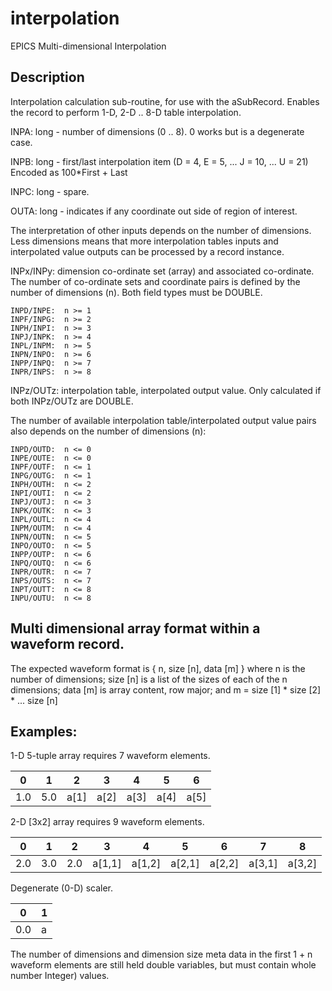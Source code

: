 # interpolation
EPICS Multi-dimensional Interpolation

## Description
Interpolation calculation sub-routine, for use with the aSubRecord.
Enables the record to perform 1-D, 2-D .. 8-D table interpolation.

INPA: long - number of dimensions (0 .. 8). 0 works but is a degenerate case.

INPB: long - first/last interpolation item (D = 4, E = 5, ... J = 10,  ... U = 21)</br>
             Encoded as 100*First + Last
             
INPC: long - spare.

OUTA: long - indicates if any coordinate out side of region of interest.

The interpretation of other inputs depends on the number of dimensions.
Less dimensions means that more interpolation tables inputs and interpolated
value outputs can be processed by a record instance.

INPx/INPy: dimension co-ordinate set (array) and associated co-ordinate.
The number of co-ordinate sets and coordinate pairs is defined by the
number of dimensions (n). Both field types must be DOUBLE.

    INPD/INPE:  n >= 1
    INPF/INPG:  n >= 2
    INPH/INPI:  n >= 3
    INPJ/INPK:  n >= 4
    INPL/INPM:  n >= 5
    INPN/INPO:  n >= 6
    INPP/INPQ:  n >= 7
    INPR/INPS:  n >= 8

INPz/OUTz: interpolation table, interpolated output value. Only calculated if both INPz/OUTz are DOUBLE.

The number of available interpolation table/interpolated output value
pairs also depends on the number of dimensions (n):

    INPD/OUTD:  n <= 0
    INPE/OUTE:  n <= 0
    INPF/OUTF:  n <= 1
    INPG/OUTG:  n <= 1
    INPH/OUTH:  n <= 2
    INPI/OUTI:  n <= 2
    INPJ/OUTJ:  n <= 3
    INPK/OUTK:  n <= 3
    INPL/OUTL:  n <= 4
    INPM/OUTM:  n <= 4
    INPN/OUTN:  n <= 5
    INPO/OUTO:  n <= 5
    INPP/OUTP:  n <= 6
    INPQ/OUTQ:  n <= 6
    INPR/OUTR:  n <= 7
    INPS/OUTS:  n <= 7
    INPT/OUTT:  n <= 8
    INPU/OUTU:  n <= 8


## Multi dimensional array format within a waveform record.

The expected waveform format is  { n, size [n], data [m] }
where
    n is the number of dimensions;
    size [n] is a list of the sizes of each of the n dimensions;
    data [m] is array content, row major; and
    m = size [1] * size [2] * ... size [n]

## Examples:

  1-D 5-tuple array requires 7 waveform elements.

  |   0    |  1     |    2   |    3   |    4   |   5    |    6   |
  |--------|--------|--------|--------|--------|--------|--------|
  |  1.0   |  5.0   |  a[1]  |  a[2]  |  a[3]  |  a[4]  |  a[5]  |


  2-D [3x2] array requires 9 waveform elements.

  |   0    |  1     |    2   |    3   |    4   |   5    |    6   |    7   |    8   |
  |--------|--------|--------|--------|--------|--------|--------|--------|--------|
  |  2.0   |  3.0   |  2.0   | a[1,1] | a[1,2] | a[2,1] | a[2,2] | a[3,1] | a[3,2] |


Degenerate (0-D) scaler.

  |   0    |  1     |
  |--------|--------|
  |  0.0   |    a   |

The number of dimensions and dimension size meta data in the first 1 + n
waveform elements are still held double variables, but must contain whole
number Integer) values.

